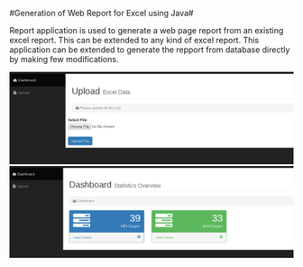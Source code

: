 #Generation of Web Report for Excel using Java#

Report application is used to generate a web page report from an existing excel report. This can be extended to any kind of excel
report. This application can be extended to generate the repport from database directly by making few modifications.


![Upload_Pic](https://github.com/maheshshekhar/webreport/blob/master/upload.png)
![dashboard](https://github.com/maheshshekhar/webreport/blob/master/dashboard.png)
